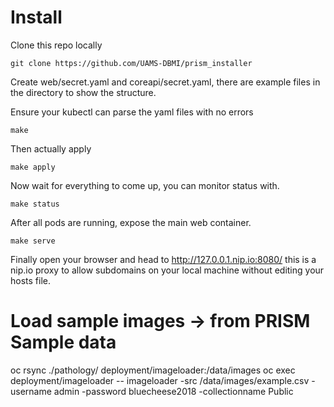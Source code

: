 # Install
Clone this repo locally

`git clone https://github.com/UAMS-DBMI/prism_installer`

Create web/secret.yaml and coreapi/secret.yaml, there are example files in the directory to show the structure.

Ensure your kubectl can parse the yaml files with no errors

`make`

Then actually apply

`make apply`

Now wait for everything to come up, you can monitor status with.

`make status`

After all pods are running, expose the main web container.

`make serve`

Finally open your browser and head to http://127.0.0.1.nip.io:8080/ this is a nip.io proxy to allow subdomains on your local machine without editing your hosts file.

# Load sample images -> from PRISM Sample data
oc rsync ./pathology/ deployment/imageloader:/data/images
oc exec deployment/imageloader -- imageloader -src /data/images/example.csv -username admin -password bluecheese2018 -collectionname Public
